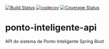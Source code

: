 [![Build Status](https://travis-ci.org/sergiosbx/ponto-inteligente-api.svg?branch=master)](https://travis-ci.org/sergiosbx/ponto-inteligente-api) [![codecov](https://codecov.io/gh/sergiosbx/ponto-inteligente-api/branch/master/graph/badge.svg)](https://codecov.io/gh/sergiosbx/ponto-inteligente-api)
[![Coverage Status](https://coveralls.io/repos/github/sergiosbx/ponto-inteligente-api/badge.svg?branch=master)](https://coveralls.io/github/sergiosbx/ponto-inteligente-api?branch=master)

# ponto-inteligente-api
API do sistema de Ponto Inteligente Spring Boot
